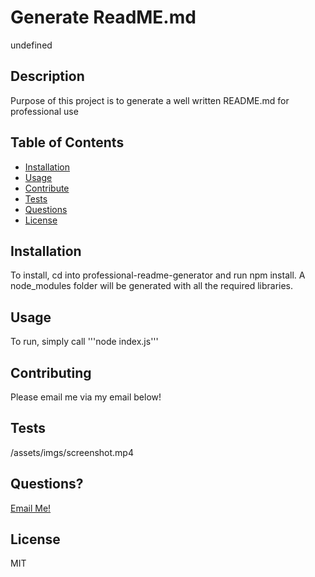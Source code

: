 # Generate ReadME.md

undefined

## Description

Purpose of this project is to generate a well written README.md for professional use

## Table of Contents

- [Installation](#Installation)
- [Usage](#Usage)
- [Contribute](#Contribute)
- [Tests](#Tests)
- [Questions](#Questions)
- [License](#License)

## Installation

To install, cd into professional-readme-generator and run npm install. A node_modules folder will be generated with all the required libraries.

## Usage

To run, simply call '''node index.js'''

## Contributing

Please email me via my email below!

## Tests

/assets/imgs/screenshot.mp4

## Questions?

[Email Me!](mailto:avaloserick97@gmail.com)

## License

MIT
